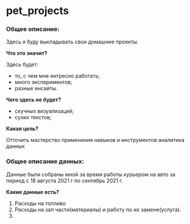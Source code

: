 # pet_projects

### Общее описание:
Здесь я буду выкладывать свои домашние проекты.

**Что это значит?**

Здесь будет:
   * то, с чем мне интресно работать;
   * много экспериментов;
   * разные инсайты. 

**Чего здесь не будет?**
   * скучных визуализаций;
   * сухих текстов;
   
**Какая цель?**

Отточить  мастерство применения навыков и инструментов аналитика данных

### Общее описание данных:

Данные были собраны мной за время работы курьером на авто за период с 18 августа 2021 г по сентябрь 2021 г.

**Какие данные есть?**

1. Расходы на топливо
2. Расходы на зап части(материалы) и работу по их замене(услуга).
3.
